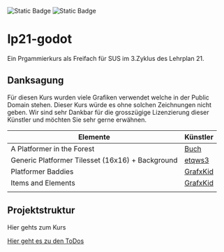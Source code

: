 ![Static Badge](https://img.shields.io/badge/Godot%20Engine-blue?style=for-the-badge&logo=godotengine&logoColor=white)  ![Static Badge](https://img.shields.io/badge/Gimp-gray?style=for-the-badge&logo=gimp&logoColor=white)
# lp21-godot

Ein Prgammierkurs als Freifach für SUS im 3.Zyklus des Lehrplan 21.

## Danksagung
Für diesen Kurs wurden viele Grafiken verwendet welche in der Public Domain stehen. Dieser Kurs würde es ohne solchen Zeichnungen nicht geben. Wir sind sehr Dankbar für die grosszügige Lizenzierung dieser Künstler und möchten Sie sehr gerne erwähnen.

| Elemente                                         | Künstler                                           |
| ------------------------------------------------ | -------------------------------------------------- |
| A Platformer in the Forest                       | [Buch](https://opengameart.org/users/buch)         |
| Generic Platformer Tilesset (16x16) + Background | [etqws3](https://opengameart.org/users/etqws3)     |
| Platformer Baddies                               | [GrafxKid](https://opengameart.org/users/grafxkid) |
| Items and Elements                               | [GrafxKid](https://opengameart.org/users/grafxkid) |
|                                                  |                                                    |
## Projektstruktur

Hier gehts zum Kurs

[Hier geht es zu den ToDos](Planung.md)